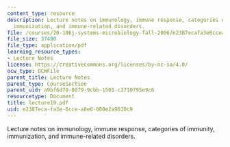 ```yaml
---
content_type: resource
description: Lecture notes on immunology, immune response, categories of immunity,
  immunization, and immune-related disorders.
file: /courses/20-106j-systems-microbiology-fall-2006/e2387ecafa3e6ccea8e6080e2a9610c9_lecture19.pdf
file_size: 37480
file_type: application/pdf
learning_resource_types:
- Lecture Notes
license: https://creativecommons.org/licenses/by-nc-sa/4.0/
ocw_type: OCWFile
parent_title: Lecture Notes
parent_type: CourseSection
parent_uid: a9bf6d70-8079-9cbb-1501-c3710795e9c6
resourcetype: Document
title: lecture19.pdf
uid: e2387eca-fa3e-6cce-a8e6-080e2a9610c9
---
```

Lecture notes on immunology, immune response, categories of immunity, immunization, and immune-related disorders.
